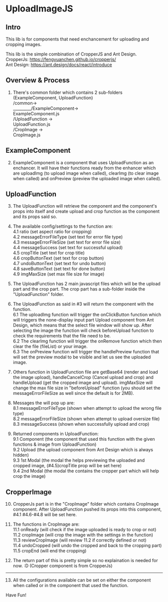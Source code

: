 # UploadImageJS 

## Intro

This lib is for components that need enchancement for uploading and cropping images.

This lib is the simple combination of CropperJS and Ant Design.  
CropperJs: https://fengyuanchen.github.io/cropperjs/  
Ant Design: https://ant.design/docs/react/introduce

## Overview & Process

1. There's common folder which contains 2 sub-folders (ExampleComponent, UploadFunction)  
    /common->  
    _________/ExampleComponent->  
                              ExampleComponent.js  
            /UploadFunction  ->  
                              UploadFunction.js  
                              /CropImage          ->  
                                                  CropImage.js
  
## ExampleComponent

2. ExampleComponent is a component that uses UploadFunction as an enchancer. It will have their functions ready from the enhancer which are uploadImg (to upload image when called), clearImg (to clear image when called) and onPreview (preview the uploaded image when called).
  
## UploadFunction

3. The UploadFunction will retrieve the component and the component's props into itself and create upload and crop function as the component and its props said so. 

4. The available config/settings to the function are:  
    4.1 ratio (set aspect ratio for cropping)  
    4.2 messageErrorFileType (set text for error file type)  
    4.3 messageErrorFileSize (set text for error file size)  
    4.4 messageSuccess (set text for successful upload)  
    4.5 cropTitle (set text for crop title)  
    4.6 cropButtonText (set text for crop button)  
    4.7 undoButtonText (set text for undo button)  
    4.8 saveButtonText (set text for done button)  
    4.9 imgMaxSize (set max file size for image)

5. The UploadFunction has 2 main javascript files which will be the upload part and the crop part. The crop part has a sub-folder inside the "UploadFunction" folder.

6. The UploadFunction as said in #3 will return the component with the function.  
    6.1 The uploadImg function will trigger the onClickButton function which will triggers the none-display input part Upload component from Ant Design, which means that the select file window will show up. After selecting the image the function will check beforeUpload function to check the requirements that the file need to be.  
    6.2 The clearImg function will trigger the onRemove function which then clear the file (fileList) or your image.  
    6.3 The onPreview function will trigger the handlePreview function that will set the preview modal to be visible and let us see the uploaded image.

7. Others function in UploadFunction file are getBase64 (render and load the image upload), handleCancelCrop (Cancel upload and crop) and handleUpload (get the cropped image and upload). imgMaxSize will change the max file size in "beforeUpload" function (you should set the messageErrorFileSize as well since the default is for 2MB).

8. Messages the will pop up are:  
    8.1 messageErrorFileType (shown when attempt to upload the wrong file type)  
    8.2 messageErrorFileSize (shown when attempt to upload oversize file)  
    8.3 messageSuccess (shown when successfully upload and crop)  

9. Returned components in UploadFunction:  
    9.1 Component (the component that used this function with the given functions & image from UploadFunction)  
    9.2 Upload (the upload component from Ant Design which is always hidden)  
    9.3 1st Modal (the modal the helps previewing the uploaded and cropped image, (#4.5)cropTitle prop will be set here)  
    9.4 2nd Modal (the modal the contains the cropper part which will help crop the image)
    
## CropperImage

10. CropperJs part is in the "CropImage" folder which contains CropImage component. After UploadFunction pushed its props into this component, #4.1 #4.6-#4.8 will be set here. 

11. The functions in CropImage are:  
    11.1 onReady (will check if the image uploaded is ready to crop or not)  
    11.2 cropImage (will crop the image with the settings in the function)  
    11.3 reviewCropImage (will review 11.2 if correctly defined or not)  
    11.4 undoCropped (will undo the cropped and back to the cropping part)  
    11.5 cropEnd (will end the cropping)

12. The return part of this is pretty simple so no explaination is needed for now. :D (Cropper component is from CropperJs)
  
------
13. All the configurations available can be set on either the component when called or in the component that used the function.
  
Have Fun! 
